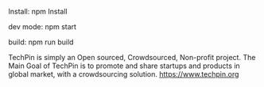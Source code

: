 Install:
npm Install

dev mode:
npm start

build:
npm run build

TechPin is simply an Open sourced, Crowdsourced, Non-profit project.
The Main Goal of TechPin is to promote and share startups and products in global market, with a crowdsourcing solution. https://www.techpin.org
